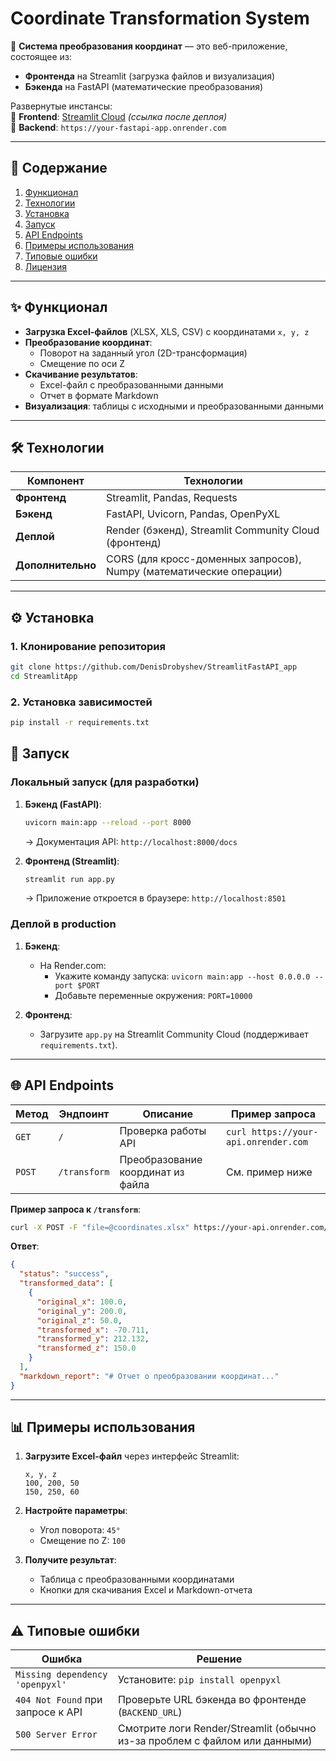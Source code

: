 # **Coordinate Transformation System**  

🚀 **Система преобразования координат** — это веб-приложение, состоящее из:  
- **Фронтенда** на Streamlit (загрузка файлов и визуализация)  
- **Бэкенда** на FastAPI (математические преобразования)  

Развернутые инстансы:  
🔹 **Frontend**: [Streamlit Cloud](#) *(ссылка после деплоя)*  
🔹 **Backend**: `https://your-fastapi-app.onrender.com`  

---

## **📌 Содержание**  
1. [Функционал](#-функционал)  
2. [Технологии](#-технологии)  
3. [Установка](#-установка)  
4. [Запуск](#-запуск)  
5. [API Endpoints](#-api-endpoints)  
6. [Примеры использования](#-примеры-использования)  
7. [Типовые ошибки](#-типовые-ошибки)  
8. [Лицензия](#-лицензия)  

---

## **✨ Функционал**  
- **Загрузка Excel-файлов** (XLSX, XLS, CSV) с координатами `x, y, z`  
- **Преобразование координат**:  
  - Поворот на заданный угол (2D-трансформация)  
  - Смещение по оси Z  
- **Скачивание результатов**:  
  - Excel-файл с преобразованными данными  
  - Отчет в формате Markdown  
- **Визуализация**: таблицы с исходными и преобразованными данными  

---

## **🛠 Технологии**  
| Компонент       | Технологии                                                                 |  
|----------------|---------------------------------------------------------------------------|  
| **Фронтенд**   | Streamlit, Pandas, Requests                                               |  
| **Бэкенд**     | FastAPI, Uvicorn, Pandas, OpenPyXL                                        |  
| **Деплой**     | Render (бэкенд), Streamlit Community Cloud (фронтенд)                     |  
| **Дополнительно** | CORS (для кросс-доменных запросов), Numpy (математические операции)      |  

---

## **⚙️ Установка**  
### **1. Клонирование репозитория**  
```bash  
git clone https://github.com/DenisDrobyshev/StreamlitFastAPI_app
cd StreamlitApp
```  

### **2. Установка зависимостей**  
```bash  
pip install -r requirements.txt    
```  

## **🚀 Запуск**  
### **Локальный запуск (для разработки)**  
1. **Бэкенд (FastAPI)**:  
   ```bash  
   uvicorn main:app --reload --port 8000  
   ```  
   → Документация API: `http://localhost:8000/docs`  

2. **Фронтенд (Streamlit)**:  
   ```bash  
   streamlit run app.py  
   ```  
   → Приложение откроется в браузере: `http://localhost:8501`  

### **Деплой в production**  
1. **Бэкенд**:  
   - На Render.com:  
     - Укажите команду запуска: `uvicorn main:app --host 0.0.0.0 --port $PORT`  
     - Добавьте переменные окружения: `PORT=10000`  

2. **Фронтенд**:  
   - Загрузите `app.py` на Streamlit Community Cloud (поддерживает `requirements.txt`).  

---

## **🌐 API Endpoints**  
| Метод | Эндпоинт       | Описание                          | Пример запроса                  |  
|-------|----------------|-----------------------------------|---------------------------------|  
| `GET` | `/`            | Проверка работы API               | `curl https://your-api.onrender.com` |  
| `POST`| `/transform`   | Преобразование координат из файла | См. пример ниже                 |  

**Пример запроса к `/transform`**:  
```bash  
curl -X POST -F "file=@coordinates.xlsx" https://your-api.onrender.com/transform  
```  

**Ответ**:  
```json  
{  
  "status": "success",  
  "transformed_data": [  
    {  
      "original_x": 100.0,  
      "original_y": 200.0,  
      "original_z": 50.0,  
      "transformed_x": -70.711,  
      "transformed_y": 212.132,  
      "transformed_z": 150.0  
    }  
  ],  
  "markdown_report": "# Отчет о преобразовании координат..."  
}  
```  

---

## **📊 Примеры использования**  
1. **Загрузите Excel-файл** через интерфейс Streamlit:  
   ```  
   x, y, z  
   100, 200, 50  
   150, 250, 60  
   ```  

2. **Настройте параметры**:  
   - Угол поворота: `45°`  
   - Смещение по Z: `100`  

3. **Получите результат**:  
   - Таблица с преобразованными координатами  
   - Кнопки для скачивания Excel и Markdown-отчета  

---

## **⚠️ Типовые ошибки**  
| Ошибка                                  | Решение                                                                 |  
|----------------------------------------|-------------------------------------------------------------------------|  
| `Missing dependency 'openpyxl'`        | Установите: `pip install openpyxl`                                      |  
| `404 Not Found` при запросе к API      | Проверьте URL бэкенда во фронтенде (`BACKEND_URL`)                      |  
| `500 Server Error`                     | Смотрите логи Render/Streamlit (обычно из-за проблем с файлом или данными) |  
